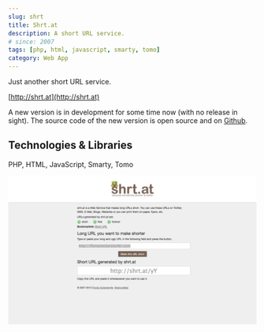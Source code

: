 ```yaml
---
slug: shrt
title: Shrt.at
description: A short URL service.
# since: 2007
tags: [php, html, javascript, smarty, tomo]
category: Web App
---
```


Just another short URL service.

[http://shrt.at](http://shrt.at)

A new version is in development for some time now (with no release in sight). The source code of the new version is open source and on [Github](https://github.com/florianeckerstorfer/shrt.at).

## Technologies &amp; Libraries

PHP, HTML, JavaScript, Smarty, Tomo

![Screenshot of a shortened URL](./shrt-1.png)
